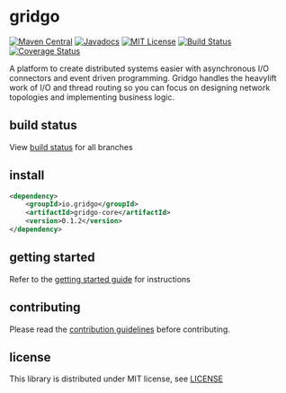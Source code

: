 <p align="center">
<h1>gridgo</h1>
</p>

[![Maven Central](https://img.shields.io/maven-central/v/io.gridgo/gridgo-core.svg?maxAge=604800)](http://mvnrepository.com/artifact/io.gridgo/gridgo-core)
[![Javadocs](http://javadoc.io/badge/io.gridgo/gridgo-core.svg)](http://javadoc.io/doc/io.gridgo/gridgo-core)
[![MIT License](https://img.shields.io/badge/license-MIT-blue.svg)](LICENSE)
[![Build Status](https://travis-ci.org/gridgo/gridgo.svg?branch=master)](https://travis-ci.org/gridgo/gridgo)
[![Coverage Status](https://coveralls.io/repos/github/gridgo/gridgo/badge.svg?branch=master&maxAge=86400)](https://coveralls.io/github/gridgo/gridgo?branch=master)

A platform to create distributed systems easier with asynchronous I/O connectors and event driven programming. Gridgo handles the heavylift work of I/O and thread routing so you can focus on designing network topologies and implementing business logic.

## build status

View [build status](BUILD.md) for all branches

## install

```xml
<dependency>
    <groupId>io.gridgo</groupId>
    <artifactId>gridgo-core</artifactId>
    <version>0.1.2</version>
</dependency>
```

## getting started

Refer to the [getting started guide](https://github.com/gridgo/gridgo/wiki/getting-started) for instructions

## contributing

Please read the [contribution guidelines](https://github.com/gridgo/gridgo/wiki/contribution-guideline) before contributing.

## license

This library is distributed under MIT license, see [LICENSE](LICENSE)
